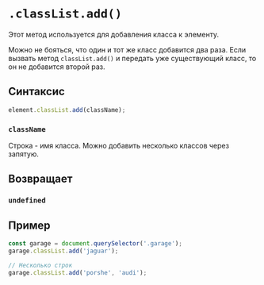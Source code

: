 # `.classList.add()`

Этот метод используется для добавления класса к элементу.

Можно не бояться, что один и тот же класс добавится два раза. Если вызвать метод `classList.add()` и передать уже существующий класс, то он не добавится второй раз.

## Синтаксис

```js
element.classList.add(className);
```

### `className`

Строка - имя класса. Можно добавить несколько классов через запятую.

## Возвращает

### `undefined`

## Пример

```js
const garage = document.querySelector('.garage');
garage.classList.add('jaguar');

// Несколько строк
garage.classList.add('porshe', 'audi');
```
